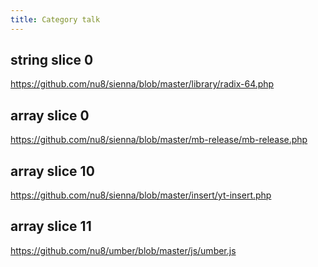 ```yaml
---
title: Category talk
---
```


## string slice 0

<https://github.com/nu8/sienna/blob/master/library/radix-64.php>

## array slice 0

<https://github.com/nu8/sienna/blob/master/mb-release/mb-release.php>

## array slice 10

<https://github.com/nu8/sienna/blob/master/insert/yt-insert.php>

## array slice 11

<https://github.com/nu8/umber/blob/master/js/umber.js>
